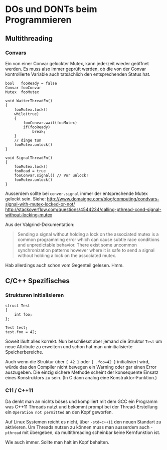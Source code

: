 DOs und DONTs beim Programmieren
================================

## Multithreading

### Convars

Ein von einer Convar gelockter Mutex, kann jederzeit wieder geöffnet werden.
Es muss also immer geprüft werden, ob die von der Convar
kontrollierte Variable auch tatsächlich den entsprechenden Status hat.

    bool   fooReady = false
    Convar fooConvar
    Mutex  fooMutex

    void WaiterThreadFn()
    {
        fooMutex.lock()
        while(true)
        {
            fooConvar.wait(fooMutex)
            if(fooReady)
                break;
        }
        // dinge tun
        fooMutex.unlock()
    }

    void SignalThreadFn()
    {
        fooMutex.lock()
        fooRead = true
        fooConvar.signal() // Vor unlock!
        fooMutex.unlock()
    }

Ausserdem sollte bei `conver.signal` immer der entsprechende Mutex gelockt sein.
Siehe:
http://www.domaigne.com/blog/computing/condvars-signal-with-mutex-locked-or-not/
http://stackoverflow.com/questions/4544234/calling-pthread-cond-signal-without-locking-mutex

Aus der Valgrind-Dokumentation:
> Sending a signal without holding a lock on the associated mutex is a common
> programming error which can cause subtle race conditions and unpredictable behavior.
> There exist some uncommon synchronization patterns however
> where it is safe to send a signal without holding a lock on the associated mutex.

Hab allerdings auch schon vom Gegenteil gelesen. Hmm.


## C/C++ Spezifisches

### Strukturen initialisieren
    struct Test
    {
        int foo;
    };

    Test test;
    test.foo = 42;

Soweit läuft alles korrekt.
Nun beschliesst aber jemand die Struktur `Test` um neue Attribute zu erweitern
und schon hat man uninitialisierte Speicherbereiche.

Auch wenn die Struktur über `{ 42 }` oder `{ .foo=42 }` initialisiert wird,
würde das den Compiler nicht bewegen ein Warning oder gar einen Error auszugeben.
Die einzig sichere Methode scheint der konsequente Einsatz eines Konstruktors zu sein.
(In C dann analog eine Konstruktor-Funktion.)


### C11 / C++11

Da denkt man an nichts böses und kompiliert mit dem GCC ein Programm was
C++11 Threads nutzt und bekommt prompt bei der Thread-Erstellung ein
`Operation not permitted` an den Kopf geworfen.

Auf Linux Systemen reicht es nicht, über `-std=c++11` den neuen Standart
zu aktivieren. Um Threads nutzen zu können muss man ausserdem auch `-pthread`
mit übergeben, da multithreading scheinbar keine Kernfunktion ist.

Wie auch immer. Sollte man halt im Kopf behalten.
